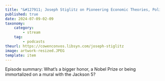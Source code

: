 ```yaml
---
title: "&#127911; Joseph Stiglitz on Pioneering Economic Theories, Policy Challenges, and His Intellectual Legacy"
published: true
date: 2024-07-09-02-09
taxonomy:
    category:
        - stream
    tag:
        - podcasts
theurl: https://cowenconvos.libsyn.com/joseph-stiglitz
image: artwork-resized.JPEG
template: item
---
```


Episode summary: What&rsquo;s a bigger honor, a Nobel Prize or being immortalized on a mural with the Jackson 5?
